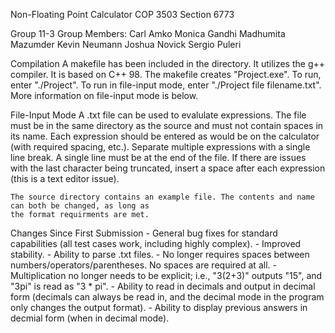 Non-Floating Point Calculator
COP 3503
Section 6773

Group 11-3
Group Members:
	Carl Amko
	Monica Gandhi
	Madhumita Mazumder
	Kevin Neumann
	Joshua Novick
	Sergio Puleri

Compilation
	A makefile has been included in the directory. It utilizes the g++ compiler. It is based on C++ 98.
	The makefile creates "Project.exe".
	To run, enter "./Project".
	To run in file-input mode, enter "./Project file filename.txt". More information on file-input mode
	is below.

File-Input Mode
	A .txt file can be used to evalulate expressions. The file must be in the same directory as the
	source and must not contain spaces in its name. Each expression should be entered as would be on the
	calculator (with required spacing, etc.). Separate multiple expressions with a single line break. A
	single line must be at the end of the file. If there are issues with the last character being
	truncated, insert a space after each expression (this is a text editor issue). 
	
	The source directory contains an example file. The contents and name can both be changed, as long as
	the format requirments are met.

Changes Since First Submission
	- General bug fixes for standard capabilities (all test cases work, including highly complex).
	- Improved stability. 
	- Ability to parse .txt files.
	- No longer requires spaces between numbers/operators/parentheses. No spaces are required at all.
	- Multiplication no longer needs to be explicit; i.e., "3(2+3)" outputs "15", and "3pi" is read as
	  "3 * pi".
	- Ability to read in decimals and output in decimal form (decimals can always be read in, and the
	  decimal mode in the program only changes the output format). 
	- Ability to display previous answers in decmial form (when in decimal mode). 
